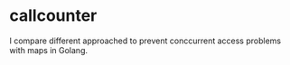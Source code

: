 # callcounter

I compare different approached to prevent conccurrent access problems with maps in Golang.
